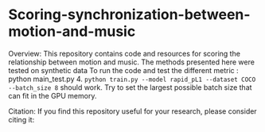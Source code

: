 # Scoring-synchronization-between-motion-and-music
Overview:
This repository contains code and resources for scoring the relationship between motion and music. 
    The methods presented here were tested on synthetic data 
    To run the code and test the different metric  : 
python main_test.py
4. `python train.py --model rapid_pL1 --dataset COCO --batch_size 8` should work. Try to set the largest possible batch size that can fit in the GPU memory.


Citation:
If you find this repository useful for your research, please consider citing it:


